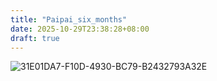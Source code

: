 ```yaml
---
title: "Paipai_six_months"
date: 2025-10-29T23:38:28+08:00
draft: true
---
```




![31E01DA7-F10D-4930-BC79-B2432793A32E](/images/blog/global/31E01DA7-F10D-4930-BC79-B2432793A32E.jpeg)

